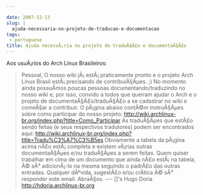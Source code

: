 ```yaml
---

date: 2007-12-13
slug: |
  ajuda-necessaria-no-projeto-de-traducao-e-documentacao
tags:
 - portuguese
title: Ajuda necessÃ¡ria no projeto de traduÃ§Ã£o e documentaÃ§Ã£o
---
```


Aos usuÃ¡rios do Arch Linux Brasileiros:

> Pessoal, O nosso wiki jÃ¡ estÃ¡ praticamente pronto e o projeto Arch
> Linux Brasil estÃ¡ precisando de contribuiÃ§Ãµes. ;) No momento ainda
> possuÃ­mos poucas pessoas documentando/traduzindo no nosso wiki e, por
> isso, convido a todos que queiram ajudar o Arch e o projeto de
> documentaÃ§Ã£o/traduÃ§Ã£o a se cadastrar no wiki e comeÃ§ar a
> contribuir. O pÃ¡gina abaixo contÃ©m instruÃ§Ãµes sobre como
> participar do nosso projeto:
> <http://wiki.archlinux-br.org/index.php?title=Como_Participar> As
> traduÃ§Ãµes que estÃ£o sendo feitas (e seus respectivos tradutores)
> podem ser encontrados aqui:
> <http://wiki.archlinux-br.org/index.php?title=Tradu%C3%A7%C3%B5es>
> Obviamente a tabela da pÃ¡gina acima nÃ£o estÃ¡ completa e existem
> vÃ¡rias outras documentaÃ§Ãµes e/ou traduÃ§Ãµes a serem feitas. Quem
> quiser trabalhar em cima de um documento que ainda nÃ£o estÃ¡ na
> tabela, Ã© sÃ³ adicionÃ¡-lo na mesma seguindo o padrÃ£o das outras
> entradas. Qualquer dÃºvida, sugestÃ£o e/ou crÃ­tica Ã© sÃ³ responder
> este email. AbraÃ§os. --- \[\]'s Hugo Doria
> <http://hdoria.archlinux-br.org>
